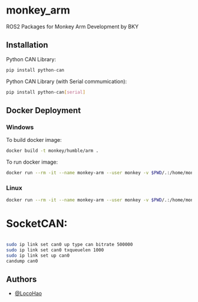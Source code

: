 
# monkey_arm

ROS2 Packages for Monkey Arm Development by BKY


## Installation

Python CAN Library:
```bash
pip install python-can
```

Python CAN Library (with Serial commumication):
```bash
pip install python-can[serial]
```
    
## Docker Deployment

### Windows
To build docker image:
```bash
docker build -t monkey/humble/arm .
```

To run docker image:
```bash
docker run --rm -it --name monkey-arm --user monkey -v $PWD/.:/home/monkey/arm_ws/src -e DISPLAY=host.docker.internal:0.0 -e LIBGL_ALWAYS_INDIRECT=0 monkey/humble/arm bash
```

### Linux
```bash
docker run --rm -it --name monkey-arm --user monkey -v $PWD/.:/home/monkey/arm_ws/src -e DISPLAY=$DISPLAY -e LIBGL_ALWAYS_INDIRECT=0 monkey/humble/arm bash
```

# SocketCAN:

```bash

sudo ip link set can0 up type can bitrate 500000
sudo ip link set can0 txqueuelen 1000
sudo ip link set up can0
candump can0

```

## Authors

- [@LocoHao](https://github.com/LocoHao)

